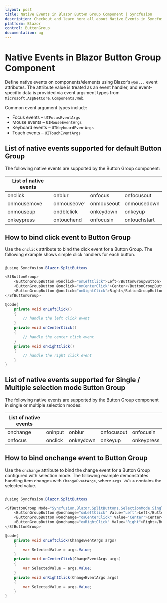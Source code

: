 ```yaml
---
layout: post
title: Native Events in Blazor Button Group Component | Syncfusion
description: Checkout and learn here all about Native Events in Syncfusion Blazor Button Group component and much more.
platform: Blazor
control: ButtonGroup
documentation: ug
---
```


# Native Events in Blazor Button Group Component

Define native events on components/elements using Blazor’s `@on...` event attributes. The attribute value is treated as an event handler, and event-specific data is provided via event argument types from `Microsoft.AspNetCore.Components.Web`.

Common event argument types include:

* Focus events – `UIFocusEventArgs`
* Mouse events – `UIMouseEventArgs`
* Keyboard events – `UIKeyboardEventArgs`
* Touch events – `UITouchEventArgs`

## List of native events supported for default Button Group

The following native events are supported by the Button Group component:

| List of native events |  |  |  |
| --- | --- | --- | --- |
| onclick | onblur | onfocus | onfocusout |
| onmousemove | onmouseover | onmouseout | onmousedown |
| onmouseup | ondblclick | onkeydown | onkeyup |
| onkeypress | ontouchend | onfocusin | ontouchstart |

## How to bind click event to Button Group

Use the `onclick` attribute to bind the click event for a Button Group. The following example shows simple click handlers for each button.

```csharp

@using Syncfusion.Blazor.SplitButtons

<SfButtonGroup>
    <ButtonGroupButton @onclick="onLeftClick">Left</ButtonGroupButton>
    <ButtonGroupButton @onclick="onCenterClick">Center</ButtonGroupButton>
    <ButtonGroupButton @onclick="onRightClick">Right</ButtonGroupButton>
</SfButtonGroup>

@code{
    private void onLeftClick()
    {
        // handle the left click event
    }
    private void onCenterClick()
    {
        // handle the center click event
    }
    private void onRightClick()
    {
        // handle the right click event
    }
}
```

## List of native events supported for Single / Multiple selection mode Button Group

The following native events are supported by the Button Group component in single or multiple selection modes:

| List of native events |  |  |  |  |
| --- | --- | --- | --- | --- |
| onchange | oninput | onblur | onfocusout | onfocusin |
| onfocus | onclick | onkeydown | onkeyup | onkeypress |

## How to bind onchange event to Button Group

Use the `onchange` attribute to bind the change event for a Button Group configured with selection mode. The following example demonstrates handling item changes with `ChangeEventArgs`, where `args.Value` contains the selected value.

```csharp

@using Syncfusion.Blazor.SplitButtons

<SfButtonGroup Mode="Syncfusion.Blazor.SplitButtons.SelectionMode.Single">
    <ButtonGroupButton @onchange="onLeftClick" Value="Left">Left</ButtonGroupButton>
    <ButtonGroupButton @onchange="onCenterClick" Value="Center">Center</ButtonGroupButton>
    <ButtonGroupButton @onchange="onRightClick" Value="Right">Right</ButtonGroupButton>
</SfButtonGroup>

@code{
    private void onLeftClick(ChangeEventArgs args)
    {
        var SelectedValue = args.Value;
    }
    private void onCenterClick(ChangeEventArgs args)
    {
        var SelectedValue = args.Value;
    }
    private void onRightClick(ChangeEventArgs args)
    {
        var SelectedValue = args.Value;
    }
}
```